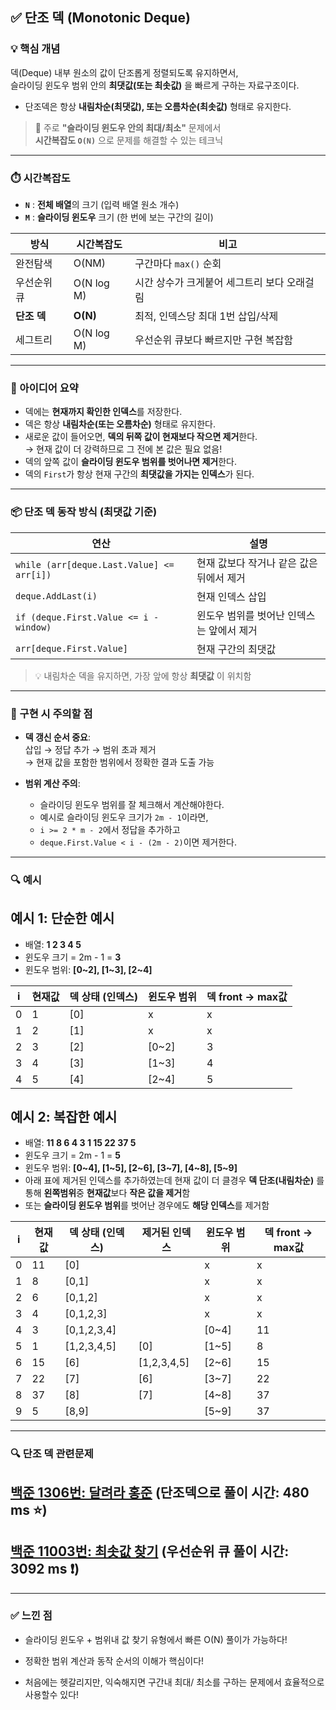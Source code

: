 ## ✅ 단조 덱 (Monotonic Deque)

### 💡 핵심 개념

덱(Deque) 내부 원소의 값이 단조롭게 정렬되도록 유지하면서,  
슬라이딩 윈도우 범위 안의 **최댓값(또는 최솟값)** 을 빠르게 구하는 자료구조이다.
- 단조덱은 항상 **내림차순(최댓값), 또는 오름차순(최솟값)** 형태로 유지한다.


> 📌 주로 **"슬라이딩 윈도우 안의 최대/최소"** 문제에서  
> **시간복잡도 `O(N)`** 으로 문제를 해결할 수 있는 테크닉 

---

### ⏱️ 시간복잡도
- **`N`** : **전체 배열**의 크기 (입력 배열 원소 개수)
- **`M`** : **슬라이딩 윈도우** 크기 (한 번에 보는 구간의 길이)

| 방식          | 시간복잡도   | 비고                      |
|---------------|--------------|--------------------------------|
| 완전탐색      | O(NM)        | 구간마다 `max()` 순회         |
| 우선순위 큐   | O(N log M)   | 시간 상수가 크게붙어 세그트리 보다 오래걸림         |
| **단조 덱**   | **O(N)**     | 최적, 인덱스당 최대 1번 삽입/삭제 |
| 세그트리      | O(N log M)   | 우선순위 큐보다 빠르지만 구현 복잡함 |

---

### 🧠 아이디어 요약

- 덱에는 **현재까지 확인한 인덱스**를 저장한다.
- 덱은 항상 **내림차순(또는 오름차순)** 형태로 유지한다.
- 새로운 값이 들어오면, **덱의 뒤쪽 값이 현재보다 작으면 제거**한다.  
  → 현재 값이 더 강력하므로 그 전에 본 값은 필요 없음!
- 덱의 앞쪽 값이 **슬라이딩 윈도우 범위를 벗어나면 제거**한다.
- 덱의 `First`가 항상 현재 구간의 **최댓값을 가지는 인덱스**가 된다.

---

### 📦 단조 덱 동작 방식 (최댓값 기준)

| 연산 | 설명 |
|------|------|
| `while (arr[deque.Last.Value] <= arr[i])` | 현재 값보다 작거나 같은 값은 뒤에서 제거 |
| `deque.AddLast(i)` | 현재 인덱스 삽입 |
| `if (deque.First.Value <= i - window)` | 윈도우 범위를 벗어난 인덱스는 앞에서 제거 |
| `arr[deque.First.Value]` | 현재 구간의 최댓값 |

> 💡 내림차순 덱을 유지하면, 가장 앞에 항상 **최댓값** 이 위치함

---

### 🧩 구현 시 주의할 점

- **덱 갱신 순서 중요**:  
  삽입 → 정답 추가 → 범위 초과 제거  
  → 현재 값을 포함한 범위에서 정확한 결과 도출 가능

- **범위 계산 주의**:  
  - 슬라이딩 윈도우 범위를 잘 체크해서 계산해야한다.
  - 예시로 슬라이딩 윈도우 크기가 `2m - 1`이라면,  
  - `i >= 2 * m - 2`에서 정답을 추가하고  
  - `deque.First.Value < i - (2m - 2)`이면 제거한다.

---
### 🔍 예시
## 예시 1: 단순한 예시
- 배열: **1 2 3 4 5**
- 윈도우 크기 = 2m - 1 = **3**  
- 윈도우 범위: **[0\~2], [1\~3], [2\~4]**

| i | 현재값 | 덱 상태 (인덱스) | 윈도우 범위 | 덱 front → max값 |
|---|--------|------------------|-------------|------------------|
| 0 | 1      | [0]              | x           | x                |
| 1 | 2      | [1]              | x           | x                |
| 2 | 3      | [2]              | [0~2]       | 3                |
| 3 | 4      | [3]              | [1~3]       | 4                |
| 4 | 5      | [4]              | [2~4]       | 5                |

## 예시 2: 복잡한 예시
- 배열: **11 8 6 4 3 1 15 22 37 5**
- 윈도우 크기 = 2m - 1 = **5**  
- 윈도우 범위: **[0\~4], [1\~5], [2\~6], [3\~7], [4\~8], [5\~9]** 
- 아래 표에 제거된 인덱스를 추가하였는데 현재 값이 더 클경우 **덱 단조(내림차순)** 를 통해 **왼쪽범위**중 **현재값**보다 **작은 값을 제거**함
- 또는 **슬라이딩 윈도우 범위**를 벗어난 경우에도 **해당 인덱스**를 제거함

| i  | 현재값 | 덱 상태 (인덱스) | 제거된 인덱스 | 윈도우 범위 | 덱 front → max값 |
|----|--------|------------------|--------------|-------------|------------------|
| 0  | 11     | [0]              |              | x           | x                |
| 1  | 8      | [0,1]            |              | x           | x                |
| 2  | 6      | [0,1,2]          |              | x           | x                |
| 3  | 4      | [0,1,2,3]        |              | x           | x                |
| 4  | 3      | [0,1,2,3,4]      |              | [0~4]       | 11               |
| 5  | 1      | [1,2,3,4,5]      | [0]          | [1~5]       | 8                |
| 6  | 15     | [6]              | [1,2,3,4,5]  | [2~6]       | 15               |
| 7  | 22     | [7]              | [6]          | [3~7]       | 22               |
| 8  | 37     | [8]              | [7]          | [4~8]       | 37               |
| 9  | 5      | [8,9]            |              | [5~9]       | 37               |


---
### 🔍 단조 덱 관련문제 
## [백준 1306번: 달려라 홍준](https://github.com/Syldris/Baekjoon-Study/tree/main/C%23/%EB%B0%B1%EC%A4%80/Platinum/1306.%E2%80%85%EB%8B%AC%EB%A0%A4%EB%9D%BC%E2%80%85%ED%99%8D%EC%A4%80) (단조덱으로 풀이 시간: 480 ms ⭐)
## [백준 11003번: 최솟값 찾기](https://github.com/Syldris/Baekjoon-Study/tree/main/C%23/%EB%B0%B1%EC%A4%80/Platinum/11003.%E2%80%85%EC%B5%9C%EC%86%9F%EA%B0%92%E2%80%85%EC%B0%BE%EA%B8%B0) (우선순위 큐 풀이 시간: 3092 ms ❗)

---
### ✅ 느낀 점
- 슬라이딩 윈도우 + 범위내 값 찾기 유형에서 빠른 O(N) 풀이가 가능하다!

- 정확한 범위 계산과 동작 순서의 이해가 핵심이다!

- 처음에는 헷갈리지만, 익숙해지면 구간내 최대/ 최소를 구하는 문제에서 효율적으로 사용할수 있다!
